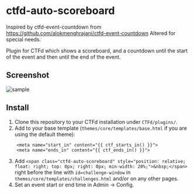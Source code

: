 # ctfd-auto-scoreboard
Inspired by ctfd-event-countdown from https://github.com/alokmenghrajani/ctfd-event-countdown
Altered for special needs.

Plugin for CTFd which shows a scoreboard, and a countdown until the start of the event and then until the end of the event.

## Screenshot

![sample]()


## Install

1. Clone this repository to your CTFd installation under `CTFd/plugins/`.
2. Add to your base template (`themes/core/templates/base.html` if you are using the default theme):
```
    <meta name="start_in" content="{{ ctf_starts_in() }}">
    <meta name="ends_in" content="{{ ctf_ends_in() }}">
```
3. Add `<span class="ctfd-auto-scoreboard" style="position: relative; float: right; top: 0px; right: 0px; min-width: 20%;">&nbsp;</span>` right before the line with `id=challenge-window` in `themes/core/templates/challenges.html` and/or on any other pages.
4. Set an event start or end time in Admin -> Config.

